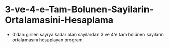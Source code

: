 # 3-ve-4-e-Tam-Bolunen-Sayilarin-Ortalamasini-Hesaplama
- 0'dan girilen sayıya kadar olan sayılardan 3 ve 4'e tam bölünen sayıların ortalamasını hesaplayan program.
